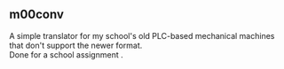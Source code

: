 ## m00conv
A simple translator for my school's old PLC-based mechanical machines that don't support the newer format.  
Done for a school assignment
.
